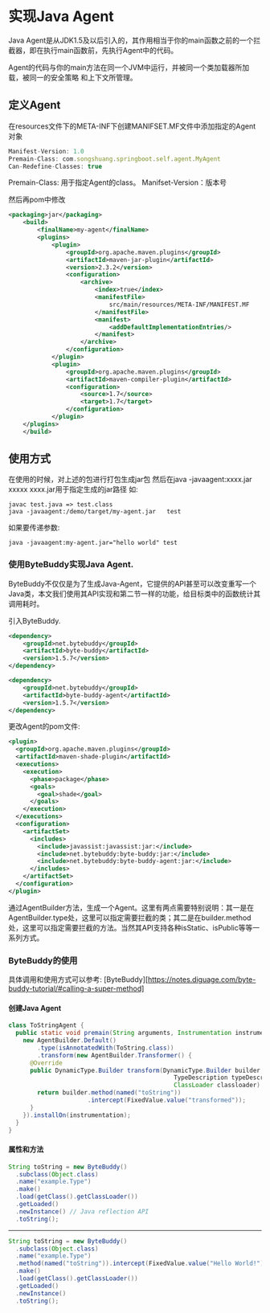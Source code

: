 # 实现Java Agent
Java Agent是从JDK1.5及以后引入的，其作用相当于你的main函数之前的一个拦截器，即在执行main函数前，先执行Agent中的代码。

Agent的代码与你的main方法在同一个JVM中运行，并被同一个类加载器所加载，被同一的安全策略 和上下文所管理。

## 定义Agent
在resources文件下的META-INF下创建MANIFSET.MF文件中添加指定的Agent对象

```javascript
Manifest-Version: 1.0
Premain-Class: com.songshuang.springboot.self.agent.MyAgent
Can-Redefine-Classes: true
```

Premain-Class: 用于指定Agent的class。
Manifset-Version：版本号

然后再pom中修改
```xml
<packaging>jar</packaging>
    <build>
        <finalName>my-agent</finalName>
        <plugins>
            <plugin>
                <groupId>org.apache.maven.plugins</groupId>
                <artifactId>maven-jar-plugin</artifactId>
                <version>2.3.2</version>
                <configuration>
                    <archive>
                        <index>true</index>
                        <manifestFile>
                            src/main/resources/META-INF/MANIFEST.MF
                        </manifestFile>
                        <manifest>
                            <addDefaultImplementationEntries/>
                        </manifest>
                    </archive>
                </configuration>
            </plugin>
            <plugin>
                <groupId>org.apache.maven.plugins</groupId>
                <artifactId>maven-compiler-plugin</artifactId>
                <configuration>
                    <source>1.7</source>
                    <target>1.7</target>
                </configuration>
            </plugin>
    </plugins>
    </build>
```

## 使用方式
在使用的时候，对上述的包进行打包生成jar包
然后在java -javaagent:xxxx.jar     xxxxx
xxxx.jar用于指定生成的jar路径
如:

```jshelllanguage
javac test.java => test.class
java -javaagent:/demo/target/my-agent.jar   test
```

如果要传递参数:
```jshelllanguage
java -javaagent:my-agent.jar="hello world" test
```

### 使用ByteBuddy实现Java Agent.
ByteBuddy不仅仅是为了生成Java-Agent，它提供的API甚至可以改变重写一个Java类，本文我们使用其API实现和第二节一样的功能，给目标类中的函数统计其调用耗时。

引入ByteBuddy.
```xml
<dependency>
    <groupId>net.bytebuddy</groupId>
    <artifactId>byte-buddy</artifactId>
    <version>1.5.7</version>
</dependency>

<dependency>
    <groupId>net.bytebuddy</groupId>
    <artifactId>byte-buddy-agent</artifactId>
    <version>1.5.7</version>
</dependency>
```

更改Agent的pom文件:
```xml
<plugin> 
  <groupId>org.apache.maven.plugins</groupId>  
  <artifactId>maven-shade-plugin</artifactId>  
  <executions> 
    <execution> 
      <phase>package</phase>  
      <goals> 
        <goal>shade</goal> 
      </goals> 
    </execution> 
  </executions>  
  <configuration> 
    <artifactSet> 
      <includes> 
        <include>javassist:javassist:jar:</include>  
        <include>net.bytebuddy:byte-buddy:jar:</include>  
        <include>net.bytebuddy:byte-buddy-agent:jar:</include> 
      </includes> 
    </artifactSet> 
  </configuration> 
</plugin>
```
通过AgentBuilder方法，生成一个Agent。这里有两点需要特别说明：其一是在AgentBuilder.type处，这里可以指定需要拦截的类；其二是在builder.method处，这里可以指定需要拦截的方法。当然其API支持各种isStatic、isPublic等等一系列方式。


### ByteBuddy的使用

具体调用和使用方式可以参考: [ByteBuddy][https://notes.diguage.com/byte-buddy-tutorial/#calling-a-super-method]

#### 创建Java Agent
```java
class ToStringAgent {
  public static void premain(String arguments, Instrumentation instrumentation) {
    new AgentBuilder.Default()
        .type(isAnnotatedWith(ToString.class))
        .transform(new AgentBuilder.Transformer() {
      @Override
      public DynamicType.Builder transform(DynamicType.Builder builder,
                                              TypeDescription typeDescription,
                                              ClassLoader classloader) {
        return builder.method(named("toString"))
                      .intercept(FixedValue.value("transformed"));
      }
    }).installOn(instrumentation);
  }
}
```

#### 属性和方法

```java
String toString = new ByteBuddy()
  .subclass(Object.class)
  .name("example.Type")
  .make()
  .load(getClass().getClassLoader())
  .getLoaded()
  .newInstance() // Java reflection API
  .toString();
```

--- 

```java
String toString = new ByteBuddy()
  .subclass(Object.class)
  .name("example.Type")
  .method(named("toString")).intercept(FixedValue.value("Hello World!"))
  .make()
  .load(getClass().getClassLoader())
  .getLoaded()
  .newInstance()
  .toString();
```